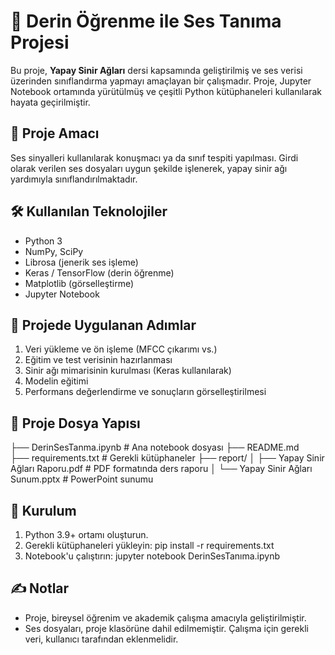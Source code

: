 # 🧠 Derin Öğrenme ile Ses Tanıma Projesi

Bu proje, **Yapay Sinir Ağları** dersi kapsamında geliştirilmiş ve ses verisi üzerinden sınıflandırma yapmayı amaçlayan bir çalışmadır. Proje, Jupyter Notebook ortamında yürütülmüş ve çeşitli Python kütüphaneleri kullanılarak hayata geçirilmiştir.

## 🎯 Proje Amacı

Ses sinyalleri kullanılarak konuşmacı ya da sınıf tespiti yapılması. Girdi olarak verilen ses dosyaları uygun şekilde işlenerek, yapay sinir ağı yardımıyla sınıflandırılmaktadır.

## 🛠 Kullanılan Teknolojiler

- Python 3
- NumPy, SciPy
- Librosa (jenerik ses işleme)
- Keras / TensorFlow (derin öğrenme)
- Matplotlib (görselleştirme)
- Jupyter Notebook

## 🧪 Projede Uygulanan Adımlar

1. Veri yükleme ve ön işleme (MFCC çıkarımı vs.)
2. Eğitim ve test verisinin hazırlanması
3. Sinir ağı mimarisinin kurulması (Keras kullanılarak)
4. Modelin eğitimi
5. Performans değerlendirme ve sonuçların görselleştirilmesi

## 📁 Proje Dosya Yapısı
├── DerinSesTanma.ipynb                # Ana notebook dosyası
├── README.md                      
├── requirements.txt                    # Gerekli kütüphaneler
├── report/
│ ├── Yapay Sinir Ağları Raporu.pdf     # PDF formatında ders raporu
│ └── Yapay Sinir Ağları Sunum.pptx     # PowerPoint sunumu

## 🔧 Kurulum

1. Python 3.9+ ortamı oluşturun.
2. Gerekli kütüphaneleri yükleyin:   pip install -r requirements.txt
3. Notebook'u çalıştırın:            jupyter notebook DerinSesTanıma.ipynb

## ✍️ Notlar
- Proje, bireysel öğrenim ve akademik çalışma amacıyla geliştirilmiştir.
- Ses dosyaları, proje klasörüne dahil edilmemiştir. Çalışma için gerekli veri, kullanıcı tarafından eklenmelidir.